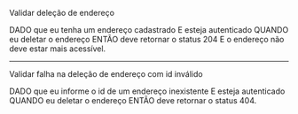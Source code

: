 
Validar deleção de endereço

DADO que eu tenha um endereço cadastrado
E esteja autenticado
QUANDO eu deletar o endereço
ENTÃO deve retornar o status 204
E o endereço não deve estar mais acessível.
____________________________________________________________________________________

Validar falha na deleção de endereço com id inválido

DADO que eu informe o id de um endereço inexistente
E esteja autenticado
QUANDO eu deletar o endereço
ENTÃO deve retornar o status 404.
